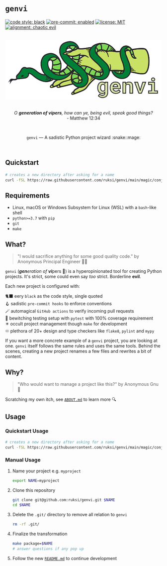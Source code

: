 # `genvi`

[![code style: black](https://img.shields.io/badge/code%20style-black-000000.svg)](https://github.com/psf/black)
[![pre-commit: enabled](https://img.shields.io/badge/pre--commit-enabled-brightgreen?logo=pre-commit&logoColor=white)](https://github.com/pre-commit/pre-commit)
[![license: MIT](https://img.shields.io/badge/License-MIT-brightgreen.svg)](https://opensource.org/licenses/MIT)
[![alignment: chaotic evil](https://img.shields.io/badge/alignment-chaotic%20evil-red.svg)](https://github.com/ruksi/genvi)

<br/>
<div align="center">
<img src="https://github.com/ruksi/genvi/blob/main/images/genvi.svg"  alt="genvi logo"/>
</div>
<br/>
<p align="center">
<i>
O <b>generation of vipers</b>, how can ye, being evil, speak good things?
</i>
<br/>
- Matthew 12:34
</p>
<br/>
<p align="center">
<code>genvi</code> — A sadistic Python project wizard :snake::mage:
</p>
<br/>

## Quickstart

```bash
# creates a new directory after asking for a name
curl -fSL https://raw.githubusercontent.com/ruksi/genvi/main/magic/conjure.sh | bash
```

## Requirements

* Linux, macOS or Windows Subsystem for Linux (WSL) with a `bash`-like shell
* `python>=3.7` with `pip`
* `git`
* `make`

## What?

> "I would sacrifice anything for some good quality code."
> by Anonymous Principal Engineer :woman_technologist:

`genvi` (<i><b>gen</b>eration of <b>vi</b></i>pers :snake:) is a hyperopinionated
tool for creating Python projects. It's strict, some could even say _too_ strict.
Borderline __evil__.

Each new project is configured with:

:black_cat: eery `black` as the code style, single quoted
<br/>
:hook: sadistic `pre-commit hooks` to enforce conventions
<br/>
:magic_wand: automagical `GitHub actions` to verify incoming pull requests
<br/>
:mage: bewitching testing setup with `pytest` with 100% coverage requirement
<br/>
:eight_pointed_black_star: occult project management though `make` for development
<br/>
:infinity: plethora of 20+ design and type checkers like `flake8`, `pylint` and `mypy`

If you want a more concrete example of a `genvi` project, you are looking at one.
`genvi` itself follows the same rules and uses the same tools. Behind the scenes,
creating a new project renames a few files and rewrites a bit of content.

## Why?

> "Who would want to manage a project like this?"
> by Anonymous Gnu :water_buffalo:

Scratching my own itch, see [`ABOUT.md`](ABOUT.md) to learn more :mag:

## Usage

### Quickstart Usage

```bash
# creates a new directory after asking for a name
curl -fSL https://raw.githubusercontent.com/ruksi/genvi/main/magic/conjure.sh | bash
```

### Manual Usage

1. Name your project e.g. `myproject`

   ```bash
   export NAME=myproject
   ```

2. Clone this repository

   ```bash
   git clone git@github.com:ruksi/genvi.git $NAME
   cd $NAME
   ```

3. Delete the `.git/` directory to remove all relation to `genvi`

   ```bash
   rm -rf .git/
   ```

4. Finalize the transformation

   ```bash
   make package=$NAME
   # answer questions if any pop up
   ```

5. Follow the new [`README.md`](magic/utils/readme_template.md) to continue development
